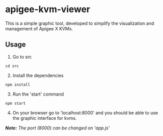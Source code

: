 # apigee-kvm-viewer

This is a simple graphic tool, developed to simplify the visualization and management of Apigee X KVMs.

## Usage
1. Go to src
```
cd src
```
2. Install the dependencies
```
npm install
```
3. Run the 'start' command
```
npm start 
```

4. On your browser go to 'localhost:8000' and you should be able to use the graphic interface for kvms.

***Note:** The port (8000) can be changed on 'app.js'*